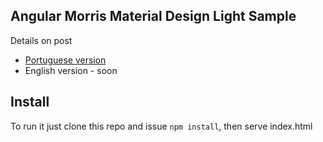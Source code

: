 ## Angular Morris Material Design Light Sample

Details on post

- [Portuguese version](http://stpa.co/angularjs/2016/01/27/como-criar-uma-dashboard-com-angularjs-morrisjs-e-google-material-light.html)
- English version - soon


## Install
To run it just clone this repo and issue `npm install`, then serve index.html